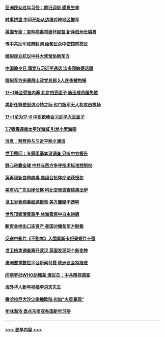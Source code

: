 #### [亚洲民众过年习俗：除旧迎新 感恩生命](../pages/prog202/a103052460.md?t=02120701) 
#### [时事拼盘 中印开始从边境对峙地区撤军](../pages/prog202/a103052419.md?t=02120701) 
#### [英国专家：变种病毒将破坏疫苗 新泽西州长隔离](../pages/prog202/a103052368.md?t=02120701) 
#### [传中共助军政府封网 缅甸民众中使馆前抗议](../pages/prog202/a103052345.md?t=02120701) 
#### [缅甸民众抗议中共大使馆协助军方](../pages/prog202/a103052304.md?t=02120701) 
#### [中国除夕日 拜登与习近平通话 涉多项敏感话题](../pages/prog202/a103052079.md?t=02120701) 
#### [缅甸军方突袭昂山政党总部 5人连夜被拘捕](../pages/prog202/a103052044.md?t=02120701) 
#### [17+1峰会受挫内幕 北京怕丢面子 施压成员国失败](../pages/prog202/a103051986.md?t=02120701) 
#### [美新任特使到访沙特之际 也门叛军无人机攻击机场](../pages/prog202/a103051983.md?t=02120701) 
#### [17+1沦为17-6 中东欧峰会习近平大丢面子](../pages/prog202/a103051943.md?t=02120701) 
#### [7.7强震袭南太平洋海域 引发小型海啸](../pages/prog202/a103051954.md?t=02120701) 
#### [消息：拜登将与习近平除夕通话](../pages/prog202/a103051927.md?t=02120701) 
#### [世卫顾问：专家组基本没调查 只听中方报告](../pages/prog202/a103051794.md?t=02120701) 
#### [野心称霸全球 中共与西方争夺技术标准控制权](../pages/prog202/a103051862.md?t=02120701) 
#### [英再现新变种病毒 美组合抗体疗法获授权](../pages/prog202/a103051836.md?t=02120701) 
#### [美军机广东沿岸侦察 科比空难调查结果出炉](../pages/prog202/a103051808.md?t=02120701) 
#### [世卫发表病毒起源报告  美方置疑不透明](../pages/prog202/a103051777.md?t=02120701) 
#### [世界顶级滑雪高手 林海雪原中自由驰骋](../pages/prog202/a103051779.md?t=02120701) 
#### [断资金控出口冻资产 美国对缅甸军方制裁](../pages/prog202/a103051783.md?t=02120701) 
#### [反送中影片《不割席》入围奥斯卡纪录短片十强](../pages/prog202/a103051769.md?t=02120701) 
#### [世卫结束调查离开武汉 英国发现两个新变种](../pages/prog202/a103051614.md?t=02120701) 
#### [澳洲要求数位平台新闻付费 欧洲议会拟跟进](../pages/prog202/a103051547.md?t=02120701) 
#### [闫丽梦批WHO助掩盖 澳议员：中共阻挡调查](../pages/prog202/a103051533.md?t=02120701) 
#### [海外华人新年祝福李洪志先生](../pages/prog202/a103051438.md?t=02120701) 
#### [撒哈拉巨大沙尘染橘欧陆  宛如“火星景观”](../pages/prog202/a103051190.md?t=02120701) 
#### [年味渐浓 盘点东南亚各国新年习俗](../pages/prog202/a103051189.md?t=02120701) 

----
#### [ >>> 更早内容 <<< ](../indexes/prog202-earlier.md)
